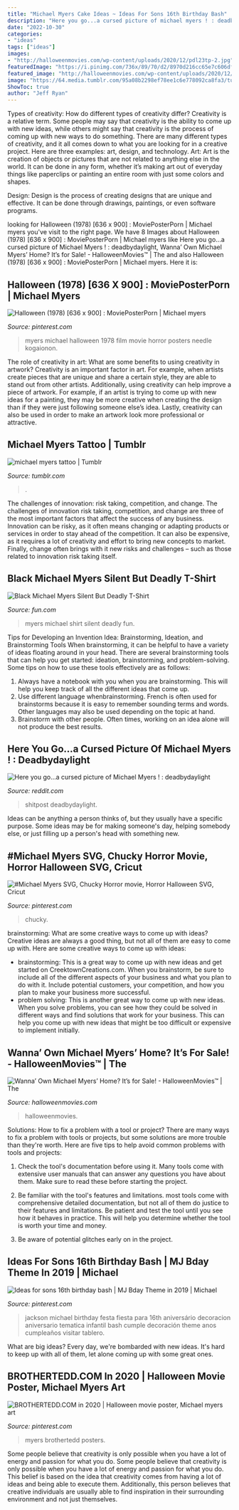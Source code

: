 ```yaml
---
title: "Michael Myers Cake Ideas ~ Ideas For Sons 16th Birthday Bash"
description: "Here you go...a cursed picture of michael myers ! : deadbydaylight"
date: "2022-10-30"
categories:
- "ideas"
tags: ["ideas"]
images:
- "http://halloweenmovies.com/wp-content/uploads/2020/12/pdl23tp-2.jpg"
featuredImage: "https://i.pinimg.com/736x/89/70/d2/8970d216cc65e7c606df7ff2a7526766.jpg"
featured_image: "http://halloweenmovies.com/wp-content/uploads/2020/12/pdl23tp-2.jpg"
image: "https://64.media.tumblr.com/95a08b2298ef78ee1c6e778092ca8fa3/tumblr_ptitxqCGdq1rz6o99_540.jpg"
ShowToc: true
author: "Jeff Ryan"
---
```



Types of creativity: How do different types of creativity differ?
Creativity is a relative term. Some people may say that creativity is the ability to come up with new ideas, while others might say that creativity is the process of coming up with new ways to do something. There are many different types of creativity, and it all comes down to what you are looking for in a creative project. Here are three examples: art, design, and technology.
Art: Art is the creation of objects or pictures that are not related to anything else in the world. It can be done in any form, whether it’s making art out of everyday things like paperclips or painting an entire room with just some colors and shapes.

Design: Design is the process of creating designs that are unique and effective. It can be done through drawings, paintings, or even software programs.

	

		
looking for Halloween (1978) [636 x 900] : MoviePosterPorn | Michael myers you've visit to the right page. We have 8 Images about Halloween (1978) [636 x 900] : MoviePosterPorn | Michael myers like Here you go...a cursed picture of Michael Myers ! : deadbydaylight, Wanna’ Own Michael Myers’ Home? It’s for Sale! - HalloweenMovies™ | The and also Halloween (1978) [636 x 900] : MoviePosterPorn | Michael myers. Here it is:
		
    
## Halloween (1978) [636 X 900] : MoviePosterPorn | Michael Myers

<img loading=lazy src="https://i.pinimg.com/736x/e6/ff/88/e6ff8861644b2ef271c23f29b75f3989.jpg" onerror="this.onerror=null;this.src='https://tse2.mm.bing.net/th?id=OIP.GJoezgV1t85r2GreU2FkqgHaKe&amp;pid=15.1';" alt="Halloween (1978) [636 x 900] : MoviePosterPorn | Michael myers">

_Source: pinterest.com_

>myers michael halloween 1978 film movie horror posters needle kogaionon. 

	

The role of creativity in art: What are some benefits to using creativity in artwork?
Creativity is an important factor in art. For example, when artists create pieces that are unique and share a certain style, they are able to stand out from other artists. Additionally, using creativity can help improve a piece of artwork. For example, if an artist is trying to come up with new ideas for a painting, they may be more creative when creating the design than if they were just following someone else’s idea. Lastly, creativity can also be used in order to make an artwork look more professional or attractive.

    
## Michael Myers Tattoo | Tumblr

<img loading=lazy src="https://64.media.tumblr.com/95a08b2298ef78ee1c6e778092ca8fa3/tumblr_ptitxqCGdq1rz6o99_540.jpg" onerror="this.onerror=null;this.src='https://tse2.mm.bing.net/th?id=OIP.uZ6EZS9wRVjpZPDRuDO9SAHaJ4&amp;pid=15.1';" alt="michael myers tattoo | Tumblr">

_Source: tumblr.com_

>. 

	

The challenges of innovation: risk taking, competition, and change.
The challenges of innovation risk taking, competition, and change are three of the most important factors that affect the success of any business. Innovation can be risky, as it often means changing or adapting products or services in order to stay ahead of the competition. It can also be expensive, as it requires a lot of creativity and effort to bring new concepts to market. Finally, change often brings with it new risks and challenges – such as those related to innovation risk taking itself.

    
## Black Michael Myers Silent But Deadly T-Shirt

<img loading=lazy src="https://images.fun.com/products/61105/1-1/michael-myers-silent-but-deadly-black-t-shirt.jpg" onerror="this.onerror=null;this.src='https://tse1.mm.bing.net/th?id=OIP.R5Xksgfr0dJK-kHWtyrFJAHaKl&amp;pid=15.1';" alt="Black Michael Myers Silent But Deadly T-Shirt">

_Source: fun.com_

>myers michael shirt silent deadly fun. 

	

Tips for Developing an Invention Idea: Brainstorming, Ideation, and Brainstorming Tools
When brainstorming, it can be helpful to have a variety of ideas floating around in your head. There are several brainstorming tools that can help you get started: ideation, brainstorming, and problem-solving. Some tips on how to use these tools effectively are as follows: 
1. Always have a notebook with you when you are brainstorming. This will help you keep track of all the different ideas that come up. 
2. Use different language whenbrainstorming. French is often used for brainstorms because it is easy to remember sounding terms and words. Other languages may also be used depending on the topic at hand. 
3. Brainstorm with other people. Often times, working on an idea alone will not produce the best results.

    
## Here You Go...a Cursed Picture Of Michael Myers ! : Deadbydaylight

<img loading=lazy src="https://preview.redd.it/qhhthe2bday41.jpg?auto=webp&amp;s=d79ca3d2db333c1611c2f6339e0ceb46b9c0dd18" onerror="this.onerror=null;this.src='https://tse3.mm.bing.net/th?id=OIP.kWWjGUPX4ewVL9myb9ynbQHaKz&amp;pid=15.1';" alt="Here you go...a cursed picture of Michael Myers ! : deadbydaylight">

_Source: reddit.com_

>shitpost deadbydaylight. 

	

Ideas can be anything a person thinks of, but they usually have a specific purpose. Some ideas may be for making someone's day, helping somebody else, or just filling up a person's head with something new.

    
## #Michael Myers SVG, Chucky Horror Movie, Horror Halloween SVG, Cricut

<img loading=lazy src="https://i.pinimg.com/736x/8e/55/5e/8e555e1343c15e710085474b6e92f6d2.jpg" onerror="this.onerror=null;this.src='https://tse1.mm.bing.net/th?id=OIP._l22y2PH_7SH4h4ktalJRgHaHa&amp;pid=15.1';" alt="#Michael Myers SVG, Chucky Horror movie, Horror Halloween SVG, Cricut">

_Source: pinterest.com_

>chucky. 

	

brainstorming: What are some creative ways to come up with ideas?
Creative ideas are always a good thing, but not all of them are easy to come up with. Here are some creative ways to come up with ideas: 
- brainstorming: This is a great way to come up with new ideas and get started on CreektownCreations.com. When you brainstorm, be sure to include all of the different aspects of your business and what you plan to do with it. Include potential customers, your competition, and how you plan to make your business more successful.
- problem solving: This is another great way to come up with new ideas. When you solve problems, you can see how they could be solved in different ways and find solutions that work for your business. This can help you come up with new ideas that might be too difficult or expensive to implement initially.

    
## Wanna’ Own Michael Myers’ Home? It’s For Sale! - HalloweenMovies™ | The

<img loading=lazy src="http://halloweenmovies.com/wp-content/uploads/2020/12/pdl23tp-2.jpg" onerror="this.onerror=null;this.src='https://tse1.mm.bing.net/th?id=OIP.ZHvVmphF7SsRr0k-TYlJCQHaEp&amp;pid=15.1';" alt="Wanna’ Own Michael Myers’ Home? It’s for Sale! - HalloweenMovies™ | The">

_Source: halloweenmovies.com_

>halloweenmovies. 

	

Solutions: How to fix a problem with a tool or project?
There are many ways to fix a problem with tools or projects, but some solutions are more trouble than they're worth. Here are five tips to help avoid common problems with tools and projects:
1. Check the tool's documentation before using it. Many tools come with extensive user manuals that can answer any questions you have about them. Make sure to read these before starting the project.

2. Be familiar with the tool's features and limitations. most tools come with comprehensive detailed documentation, but not all of them do justice to their features and limitations. Be patient and test the tool until you see how it behaves in practice. This will help you determine whether the tool is worth your time and money.

3. Be aware of potential glitches early on in the project.

    
## Ideas For Sons 16th Birthday Bash | MJ Bday Theme In 2019 | Michael

<img loading=lazy src="https://i.pinimg.com/736x/fa/10/77/fa1077d7122e531ff4b875acb2ed97ab--michael-jackson-party-th-birthday.jpg?b=t" onerror="this.onerror=null;this.src='https://tse4.mm.bing.net/th?id=OIP.cu6iLpzbN4Paa3qzZYCzogHaFj&amp;pid=15.1';" alt="Ideas for sons 16th birthday bash | MJ Bday Theme in 2019 | Michael">

_Source: pinterest.com_

>jackson michael birthday festa fiesta para 16th aniversário decoracion aniversario tematica infantil bash cumple decoración theme anos cumpleaños visitar tablero. 

	

What are big ideas?
Every day, we're bombarded with new ideas. It's hard to keep up with all of them, let alone coming up with some great ones.

    
## BROTHERTEDD.COM In 2020 | Halloween Movie Poster, Michael Myers Art

<img loading=lazy src="https://i.pinimg.com/736x/89/70/d2/8970d216cc65e7c606df7ff2a7526766.jpg" onerror="this.onerror=null;this.src='https://tse1.mm.bing.net/th?id=OIP.2ZM_2w8jBz_8srsPsUDC_QHaKd&amp;pid=15.1';" alt="BROTHERTEDD.COM in 2020 | Halloween movie poster, Michael myers art">

_Source: pinterest.com_

>myers brothertedd posters. 

	

Some people believe that creativity is only possible when you have a lot of energy and passion for what you do.
Some people believe that creativity is only possible when you have a lot of energy and passion for what you do. This belief is based on the idea that creativity comes from having a lot of ideas and being able to execute them. Additionally, this person believes that creative individuals are usually able to find inspiration in their surrounding environment and not just themselves.

